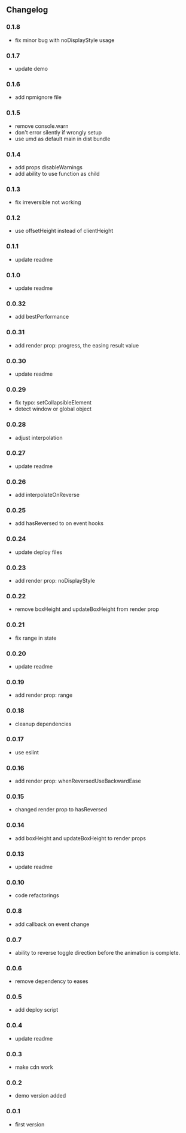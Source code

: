 ## Changelog

### 0.1.8
* fix minor bug with noDisplayStyle usage

### 0.1.7
* update demo

### 0.1.6
* add npmignore file

### 0.1.5
* remove console.warn
* don't error silently if wrongly setup
* use umd as default main in dist bundle

### 0.1.4
* add props disableWarnings
* add ability to use function as child

### 0.1.3
* fix irreversible not working

### 0.1.2
* use offsetHeight instead of clientHeight

### 0.1.1
* update readme

### 0.1.0
* update readme

### 0.0.32
* add bestPerformance

### 0.0.31
* add render prop: progress, the easing result value

### 0.0.30
* update readme

### 0.0.29
* fix typo: setCollapsibleElement
* detect window or global object

### 0.0.28
* adjust interpolation

### 0.0.27
* update readme

### 0.0.26
* add interpolateOnReverse

### 0.0.25
* add hasReversed to on event hooks

### 0.0.24
* update deploy files

### 0.0.23
* add render prop: noDisplayStyle

### 0.0.22
* remove boxHeight and updateBoxHeight from render prop

### 0.0.21
* fix range in state

### 0.0.20
* update readme

### 0.0.19
* add render prop: range

### 0.0.18
* cleanup dependencies

### 0.0.17
* use eslint

### 0.0.16
* add render prop: whenReversedUseBackwardEase

### 0.0.15
* changed render prop to hasReversed

### 0.0.14
* add boxHeight and updateBoxHeight to render props

### 0.0.13
* update readme

### 0.0.10
* code refactorings

### 0.0.8
* add callback on event change

### 0.0.7
* ability to reverse toggle direction before the animation is complete.

### 0.0.6
* remove dependency to eases

### 0.0.5
* add deploy script

### 0.0.4
* update readme

### 0.0.3
* make cdn work

### 0.0.2
* demo version added

### 0.0.1
* first version